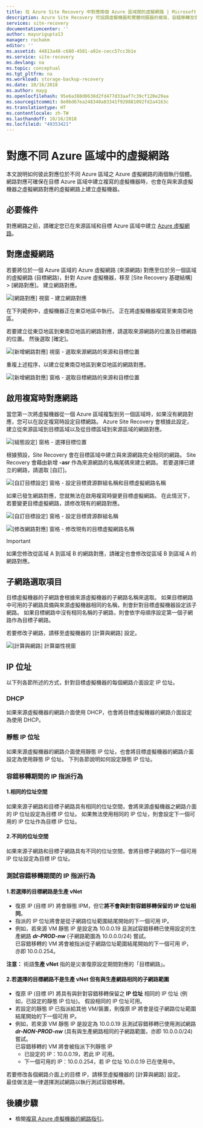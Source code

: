 ```yaml
---
title: 在 Azure Site Recovery 中對應兩個 Azure 區域間的虛擬網路 | Microsoft Docs
description: Azure Site Recovery 可協調虛擬機器和實體伺服器的複寫、容錯移轉及復原作業。 了解如何容錯移轉到 Azure 或次要資料中心。
services: site-recovery
documentationcenter: ''
author: mayurigupta13
manager: rochakm
editor: ''
ms.assetid: 44813a48-c680-4581-a92e-cecc57cc3b1e
ms.service: site-recovery
ms.devlang: na
ms.topic: conceptual
ms.tgt_pltfrm: na
ms.workload: storage-backup-recovery
ms.date: 10/16/2018
ms.author: mayg
ms.openlocfilehash: 95e6a388d0638d2fd477d33aaf7c39cf120e29aa
ms.sourcegitcommit: 8e06d67ea248340a83341f920881092fd2a4163c
ms.translationtype: HT
ms.contentlocale: zh-TW
ms.lasthandoff: 10/16/2018
ms.locfileid: "49353421"
---
```

# <a name="map-virtual-networks-in-different-azure-regions"></a>對應不同 Azure 區域中的虛擬網路


本文說明如何彼此對應位於不同 Azure 區域之 Azure 虛擬網路的兩個執行個體。 網路對應可確保在目標 Azure 區域中建立複寫的虛擬機器時，也會在與來源虛擬機器之虛擬網路對應的虛擬網路上建立虛擬機器。  

## <a name="prerequisites"></a>必要條件
對應網路之前，請確定您已在來源區域和目標 Azure 區域中建立 [Azure 虛擬網路](../virtual-network/virtual-networks-overview.md)。

## <a name="map-virtual-networks"></a>對應虛擬網路

若要將位於一個 Azure 區域的 Azure 虛擬網路 (來源網路) 對應至位於另一個區域的虛擬網路 (目標網路)，針對 Azure 虛擬機器，移至 [Site Recovery 基礎結構] > [網路對應]。 建立網路對應。

![[網路對應] 視窗 - 建立網路對應](./media/site-recovery-network-mapping-azure-to-azure/network-mapping1.png)


在下列範例中，虛擬機器正在東亞地區中執行。 正在將虛擬機器複寫至東南亞地區。

若要建立從東亞地區到東南亞地區的網路對應，請選取來源網路的位置及目標網路的位置。 然後選取 [確定]。

![[新增網路對應] 視窗 - 選取來源網路的來源和目標位置](./media/site-recovery-network-mapping-azure-to-azure/network-mapping2.png)


重複上述程序，以建立從東南亞地區到東亞地區的網路對應。

![[新增網路對應] 窗格 - 選取目標網路的來源和目標位置](./media/site-recovery-network-mapping-azure-to-azure/network-mapping3.png)


## <a name="map-a-network-when-you-enable-replication"></a>啟用複寫時對應網路

當您第一次將虛擬機器從一個 Azure 區域複製到另一個區域時，如果沒有網路對應，您可以在設定複寫時設定目標網路。 Azure Site Recovery 會根據此設定，建立從來源區域到目標區域以及從目標區域到來源區域的網路對應。   

![[組態設定] 窗格 - 選擇目標位置](./media/site-recovery-network-mapping-azure-to-azure/network-mapping4.png)

根據預設，Site Recovery 會在目標區域中建立與來源網路完全相同的網路。 Site Recovery 會藉由新增 **-asr** 作為來源網路的名稱尾碼來建立網路。 若要選擇已建立的網路，請選取 [自訂]。

![[自訂目標設定] 窗格 - 設定目標資源群組名稱和目標虛擬網路名稱](./media/site-recovery-network-mapping-azure-to-azure/network-mapping5.png)

如果已發生網路對應，您就無法在啟用複寫時變更目標虛擬網路。 在此情況下，若要變更目標虛擬網路，請修改現有的網路對應。  

![[自訂目標設定] 窗格 - 設定目標資源群組名稱](./media/site-recovery-network-mapping-azure-to-azure/network-mapping6.png)

![[修改網路對應] 窗格 - 修改現有的目標虛擬網路名稱](./media/site-recovery-network-mapping-azure-to-azure/modify-network-mapping.png)

> [!IMPORTANT]
> 如果您修改從區域 A 到區域 B 的網路對應，請確定也會修改從區域 B 到區域 A 的網路對應。
>
>


## <a name="subnet-selection"></a>子網路選取項目
目標虛擬機器的子網路會根據來源虛擬機器的子網路名稱來選取。 如果目標網路中可用的子網路具備與來源虛擬機器相同的名稱，則會針對目標虛擬機器設定該子網路。 如果目標網路中沒有相同名稱的子網路，則會依字母順序設定第一個子網路作為目標子網路。

若要修改子網路，請移至虛擬機器的 [計算與網路] 設定。

![[計算與網路] 計算屬性視窗](./media/site-recovery-network-mapping-azure-to-azure/modify-subnet.png)


## <a name="ip-address"></a>IP 位址

以下列各節所述的方式，針對目標虛擬機器的每個網路介面設定 IP 位址。

### <a name="dhcp"></a>DHCP
如果來源虛擬機器的網路介面使用 DHCP，也會將目標虛擬機器的網路介面設定為使用 DHCP。

### <a name="static-ip-address"></a>靜態 IP 位址
如果來源虛擬機器的網路介面使用靜態 IP 位址，也會將目標虛擬機器的網路介面設定為使用靜態 IP 位址。 下列各節說明如何設定靜態 IP 位址。

### <a name="ip-assignment-behavior-during-failover"></a>容錯移轉期間的 IP 指派行為
#### <a name="1-same-address-space"></a>1.相同的位址空間

如果來源子網路和目標子網路具有相同的位址空間，會將來源虛擬機器之網路介面的 IP 位址設定為目標 IP 位址。 如果無法使用相同的 IP 位址，則會設定下一個可用的 IP 位址作為目標 IP 位址。

#### <a name="2-different-address-spaces"></a>2.不同的位址空間

如果來源子網路和目標子網路具有不同的位址空間，會將目標子網路的下一個可用 IP 位址設定為目標 IP 位址。


### <a name="ip-assignment-behavior-during-test-failover"></a>測試容錯移轉期間的 IP 指派行為
#### <a name="1-if-the-target-network-chosen-is-the-production-vnet"></a>1.若選擇的目標網路是生產 vNet
- 復原 IP (目標 IP) 將會靜態 IPM，但它**將不會與針對容錯移轉保留的 IP 位址相同**。
- 指派的 IP 位址將會是從子網路位址範圍結尾開始的下一個可用 IP。
- 例如，若來源 VM 靜態 IP 是設定為 10.0.0.19 且測試容錯移轉已使用設定的生產網路 ***dr-PROD-nw*** (子網路範圍為 10.0.0.0/24) 嘗試。 </br>
已容錯移轉的 VM 將會被指派從子網路位址範圍結尾開始的下一個可用 IP，亦即 10.0.0.254。 </br>

**注意：** 術語**生產 vNet** 指的是災害復原設定期間對應的「目標網路」。
#### <a name="2-if-the-target-network-chosen-is-not-the-production-vnet-but-has-the-same-subnet-range-as-production-network"></a>2.若選擇的目標網路不是生產 vNet 但有與生產網路相同的子網路範圍

- 復原 IP (目標 IP) 將具有與針對容錯移轉保留之 **IP 位址** 相同的 IP 位址 (例如，已設定的靜態 IP 位址)。 假設相同的 IP 位址可用。
- 若設定的靜態 IP 已指派給其他 VM/裝置，則復原 IP 將會是從子網路位址範圍結尾開始的下一個可用 IP。
- 例如，若來源 VM 靜態 IP 是設定為 10.0.0.19 且測試容錯移轉已使用測試網路 ***dr-NON-PROD-nw*** (具有與生產網路相同的子網路範圍，亦即 10.0.0.0/24) 嘗試。 </br>
  已容錯移轉的 VM 將會被指派下列靜態 IP </br>
    - 已設定的 IP：10.0.0.19，若此 IP 可用。
    - 下一個可用的 IP：10.0.0.254，若 IP 位址 10.0.0.19 已在使用中。


若要修改各個網路介面上的目標 IP，請移至虛擬機器的 [計算與網路] 設定。</br>
最佳做法是一律選擇測試網路以執行測試容錯移轉。
## <a name="next-steps"></a>後續步驟

* 檢閱[複寫 Azure 虛擬機器的網路指引](site-recovery-azure-to-azure-networking-guidance.md)。
